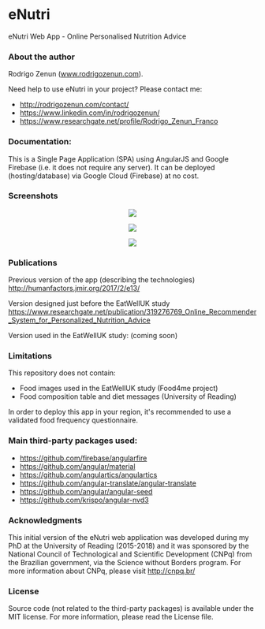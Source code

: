 # eNutri
eNutri Web App - Online Personalised Nutrition Advice

### About the author
Rodrigo Zenun (www.rodrigozenun.com).

Need help to use eNutri in your project? Please contact me:
- http://rodrigozenun.com/contact/
- https://www.linkedin.com/in/rodrigozenun/
- https://www.researchgate.net/profile/Rodrigo_Zenun_Franco

### Documentation:
This is a Single Page Application (SPA) using AngularJS and Google Firebase (i.e. it does not require any server).
It can be deployed (hosting/database) via Google Cloud (Firebase) at no cost.

### Screenshots

<p align="center">
  <img src="https://github.com/rodrigozenun/enutri/blob/master/screenshots/ffq.jpg">
</p>

<p align="center">
  <img src="https://github.com/rodrigozenun/enutri/blob/master/screenshots/message.jpg">
</p>

<p align="center">
  <img src="https://github.com/rodrigozenun/enutri/blob/master/screenshots/progress.jpg">
</p>

### Publications
Previous version of the app (describing the technologies)
http://humanfactors.jmir.org/2017/2/e13/

Version designed just before the EatWellUK study
https://www.researchgate.net/publication/319276769_Online_Recommender_System_for_Personalized_Nutrition_Advice

Version used in the EatWellUK study:
(coming soon)

### Limitations
This repository does not contain:
- Food images used in the EatWellUK study (Food4me project)
- Food composition table and diet messages (University of Reading)

In order to deploy this app in your region, it's recommended to use a validated food frequency questionnaire.

### Main third-party packages used:
- https://github.com/firebase/angularfire
- https://github.com/angular/material
- https://github.com/angulartics/angulartics
- https://github.com/angular-translate/angular-translate
- https://github.com/angular/angular-seed
- https://github.com/krispo/angular-nvd3

### Acknowledgments
This initial version of the eNutri web application was developed during my PhD at the University of Reading (2015-2018) and it was sponsored by the National Council of Technological and Scientific Development (CNPq) from the Brazilian government, via the Science without Borders program. 
For more information about CNPq, please visit http://cnpq.br/

### License
Source code (not related to the third-party packages) is available under the MIT license. For more information, please read the License file.

